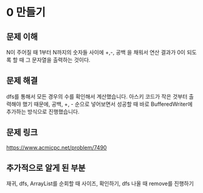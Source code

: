 # 0 만들기

## 문제 이해
N이 주어질 때 1부터 N까지의 숫자들 사이에 +,-, 공백 을 채워서 연산 결과가 0이 되도록 할 때 그 문자열을 출력하는 것이다.

## 문제 해결
dfs를 통해서 모든 경우의 수를 확인해서 계산했습니다.
아스키 코드가 작은 것부터 출력해야 했기 때문에, 공백, +, - 순으로 넣어보면서 성공할 때 바로 BufferedWriter에 추가하는 방식으로 진행했습니다.

## 문제 링크
https://www.acmicpc.net/problem/7490

## 추가적으로 알게 된 부분
재귀, dfs, ArrayList를 순회할 때 사이즈, 확인하기, dfs 나올 때 remove를 진행하기